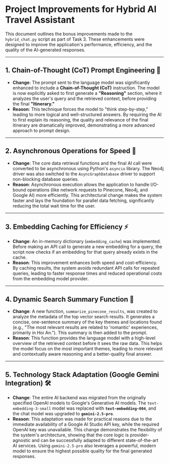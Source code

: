 
# Project Improvements for Hybrid AI Travel Assistant

This document outlines the bonus improvements made to the `hybrid_chat.py` script as part of Task 3. These enhancements were designed to improve the application's performance, efficiency, and the quality of the AI-generated responses.

---

## 1. Chain-of-Thought (CoT) Prompt Engineering 🧠

* **Change**: The prompt sent to the language model was significantly enhanced to include a **Chain-of-Thought (CoT)** instruction. The model is now explicitly asked to first generate a **"Reasoning"** section, where it analyzes the user's query and the retrieved context, before providing the final **"Itinerary."**
* **Reason**: This technique forces the model to "think step-by-step," leading to more logical and well-structured answers. By requiring the AI to first explain its reasoning, the quality and relevance of the final itinerary are dramatically improved, demonstrating a more advanced approach to prompt design.

---

## 2. Asynchronous Operations for Speed 🚀

* **Change**: The core data retrieval functions and the final AI call were converted to be asynchronous using Python's `asyncio` library. The Neo4j driver was also switched to the `AsyncGraphDatabase` driver to support non-blocking database queries.
* **Reason**: Asynchronous execution allows the application to handle I/O-bound operations (like network requests to Pinecone, Neo4j, and Google AI) more efficiently. This architectural change makes the system faster and lays the foundation for parallel data fetching, significantly reducing the total wait time for the user.

---

## 3. Embedding Caching for Efficiency ⚡

* **Change**: An in-memory dictionary (`embedding_cache`) was implemented. Before making an API call to generate a new embedding for a query, the script now checks if an embedding for that query already exists in the cache.
* **Reason**: This improvement enhances both speed and cost-efficiency. By caching results, the system avoids redundant API calls for repeated queries, leading to faster response times and reduced operational costs from the embedding model provider.

---

## 4. Dynamic Search Summary Function 📝

* **Change**: A new function, `summarize_pinecone_results`, was created to analyze the metadata of the top vector search results. It generates a concise, one-sentence summary of the key themes and locations found (e.g., "The most relevant results are related to 'romantic' experiences, primarily in Hoi An."). This summary is then added to the prompt.
* **Reason**: This function provides the language model with a high-level overview of the retrieved context before it sees the raw data. This helps the model focus on the most important themes, leading to more relevant and contextually aware reasoning and a better-quality final answer.

---

## 5. Technology Stack Adaptation (Google Gemini Integration) 🛠️

* **Change**: The entire AI backend was migrated from the originally specified OpenAI models to Google's Generative AI models. The `text-embedding-3-small` model was replaced with **`text-embedding-004`**, and the chat model was upgraded to **`gemini-2.5-pro`**.
* **Reason**: This adaptation was made for practical reasons due to the immediate availability of a Google AI Studio API key, while the required OpenAI key was unavailable. This change demonstrates the flexibility of the system's architecture, showing that the core logic is provider-agnostic and can be successfully adapted to different state-of-the-art AI services. Using `gemini-2.5-pro` also leverages a powerful, modern model to ensure the highest possible quality for the final generated responses.